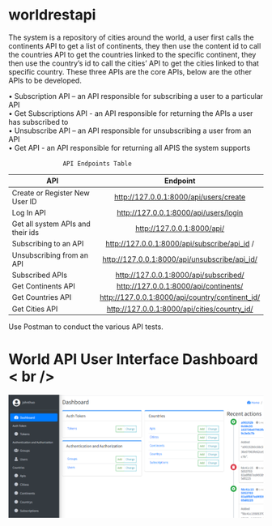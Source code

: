 # worldrestapi

The system is a repository of cities around the world, a user first calls the continents API to get a list of continents, they then use the content id to call the countries API to get the countries linked to the specific continent, they then use the country’s id to call the cities’ API to get the cities linked to that specific country. 
These three APIs are the core APIs, below are the other APIs to be developed. <br />

•	Subscription API – an API responsible for subscribing a user to a particular API <br />
•	Get Subscriptions API - an API responsible for returning the APIs a user has subscribed to <br />
•	Unsubscribe API – an API responsible for unsubscribing a user from an API <br />
•	Get API - an API responsible for returning all APIS the system supports <br />


                   API Endpoints Table
| API                              |   Endpoint                                     |
|----------------------------------|:----------------------------------------------:|
|Create or Register New User ID    |	http://127.0.0.1:8000/api/users/create        |
|Log In API	                       | http://127.0.0.1:8000/api/users/login          |
|Get all system APIs and their ids |	http://127.0.0.1:8000/api/ |
|Subscribing to an API	           | http://127.0.0.1:8000/api/subscribe/api_id /   |
|Unsubscribing from an API         |	http://127.0.0.1:8000/api/unsubscribe/api_id/ |
|Subscribed APIs                   | http://127.0.0.1:8000/api/subscribed/          |
|Get Continents API	               | http://127.0.0.1:8000/api/continents/          |
|Get Countries API	               | http://127.0.0.1:8000/api/country/continent_id/|
|Get Cities API	                   | http://127.0.0.1:8000/api/cities/country_id/   | 


Use Postman to conduct the various API tests.

# World API User Interface Dashboard < br />

![Screenshot](WorldAPIUI.png)
